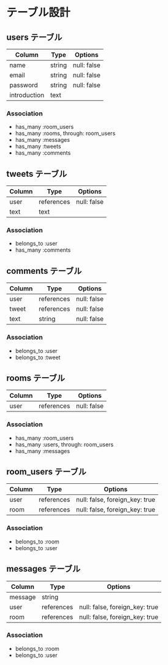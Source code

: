 # テーブル設計

## users テーブル

| Column       | Type   | Options     |
| ------------ | ------ | ----------- |
| name         | string | null: false |
| email        | string | null: false |
| password     | string | null: false |
| introduction | text   |             |

### Association

- has_many :room_users
- has_many :rooms, through: room_users
- has_many :messages
- has_many :tweets
- has_many :comments

## tweets テーブル

| Column | Type       | Options     |
| ------ | ---------- | ----------- |
| user   | references | null: false |
| text   | text       |             |

### Association

- belongs_to :user
- has_many :comments

## comments テーブル

| Column  | Type       | Options     |
| ------- | ---------- | ----------- |
| user    | references | null: false |
| tweet   | references | null: false |
| text    | string    | null: false |

### Association

- belongs_to :user
- belongs_to :tweet

## rooms テーブル

| Column | Type       | Options     |
| ------ | ---------- | ----------- |
| user   | references | null: false |

### Association

- has_many :room_users
- has_many :users, through: room_users
- has_many :messages

## room_users テーブル

| Column | Type       | Options                        |
| ------ | ---------- | ------------------------------ |
| user   | references | null: false, foreign_key: true |
| room   | references | null: false, foreign_key: true |

### Association

- belongs_to :room
- belongs_to :user

## messages テーブル

| Column  | Type       | Options                        |
| ------- | ---------- | ------------------------------ |
| message | string     |                                |
| user    | references | null: false, foreign_key: true |
| room    | references | null: false, foreign_key: true |

### Association

- belongs_to :room
- belongs_to :user